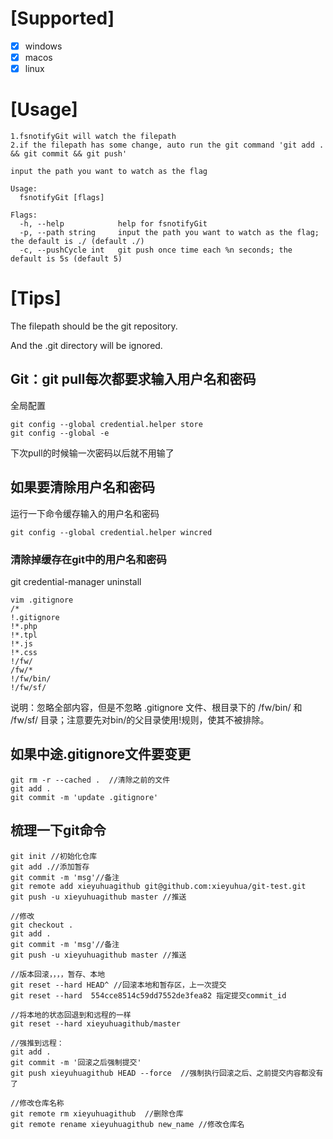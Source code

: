 <!--
 * @Descripttion: 
 * @version: 
 * @Author: seaslog
 * @Date: 2022-03-04 15:26:58
 * @LastEditors: 谢余华
 * @LastEditTime: 2022-03-05 09:15:01
-->

# [Supported]

 - [x] windows 
 - [x] macos 
 - [x] linux

# [Usage]

```
1.fsnotifyGit will watch the filepath
2.if the filepath has some change, auto run the git command 'git add . && git commit && git push'

input the path you want to watch as the flag

Usage:
  fsnotifyGit [flags]

Flags:
  -h, --help            help for fsnotifyGit
  -p, --path string     input the path you want to watch as the flag; the default is ./ (default ./)
  -c, --pushCycle int   git push once time each %n seconds; the default is 5s (default 5)
```


# [Tips]

The filepath should be the git repository.

And the .git directory will be ignored.


## Git：git pull每次都要求输入用户名和密码

全局配置

```
git config --global credential.helper store
git config --global -e
```

下次pull的时候输一次密码以后就不用输了

## 如果要清除用户名和密码
运行一下命令缓存输入的用户名和密码

```
git config --global credential.helper wincred
```

### 清除掉缓存在git中的用户名和密码
git credential-manager uninstall

```
vim .gitignore
/*
!.gitignore
!*.php
!*.tpl
!*.js
!*.css
!/fw/ 
/fw/*
!/fw/bin/
!/fw/sf/
```
说明：忽略全部内容，但是不忽略 .gitignore 文件、根目录下的 /fw/bin/ 和 /fw/sf/ 
目录；注意要先对bin/的父目录使用!规则，使其不被排除。

## 如果中途.gitignore文件要变更

```
git rm -r --cached .  //清除之前的文件
git add .
git commit -m 'update .gitignore'
```

## 梳理一下git命令

```
git init //初始化仓库
git add .//添加暂存
git commit -m 'msg'//备注
git remote add xieyuhuagithub git@github.com:xieyuhua/git-test.git
git push -u xieyuhuagithub master //推送

//修改
git checkout .
git add .
git commit -m 'msg'//备注
git push -u xieyuhuagithub master //推送

//版本回滚，，，，暂存、本地
git reset --hard HEAD^ //回滚本地和暂存区，上一次提交
git reset --hard  554cce8514c59dd7552de3fea82 指定提交commit_id 

//将本地的状态回退到和远程的一样
git reset --hard xieyuhuagithub/master

//强推到远程：
git add .
git commit -m '回滚之后强制提交'
git push xieyuhuagithub HEAD --force  //强制执行回滚之后、之前提交内容都没有了

//修改仓库名称
git remote rm xieyuhuagithub  //删除仓库
git remote rename xieyuhuagithub new_name //修改仓库名
```